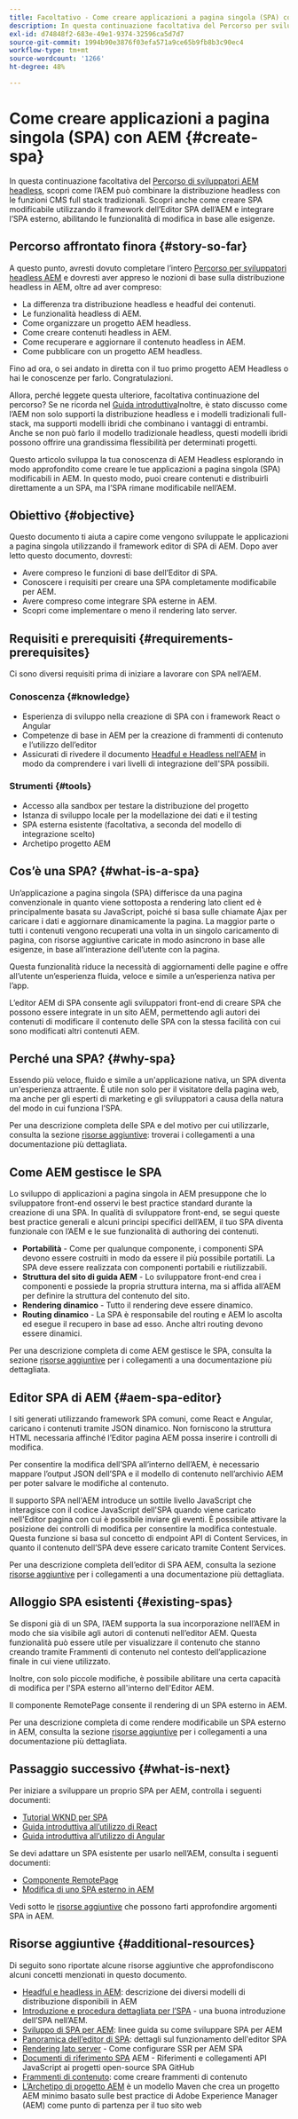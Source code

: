 ```yaml
---
title: Facoltativo - Come creare applicazioni a pagina singola (SPA) con Adobe Experience Manager (AEM)
description: In questa continuazione facoltativa del Percorso per sviluppatori AEM headless, scoprirai come AEM riesce a unire la distribuzione headless con le tradizionali funzioni di un CMS full-stack e come tu puoi creare SPA modificabili utilizzando il framework editor di SPA di AEM.
exl-id: d74848f2-683e-49e1-9374-32596ca5d7d7
source-git-commit: 1994b90e3876f03efa571a9ce65b9fb8b3c90ec4
workflow-type: tm+mt
source-wordcount: '1266'
ht-degree: 48%

---
```


# Come creare applicazioni a pagina singola (SPA) con AEM {#create-spa}

In questa continuazione facoltativa del [Percorso di sviluppatori AEM headless](overview.md), scopri come l’AEM può combinare la distribuzione headless con le funzioni CMS full stack tradizionali. Scopri anche come creare SPA modificabile utilizzando il framework dell’Editor SPA dell’AEM e integrare l’SPA esterno, abilitando le funzionalità di modifica in base alle esigenze.

## Percorso affrontato finora {#story-so-far}

A questo punto, avresti dovuto completare l’intero [Percorso per sviluppatori headless AEM](overview.md) e dovresti aver appreso le nozioni di base sulla distribuzione headless in AEM, oltre ad aver compreso:

* La differenza tra distribuzione headless e headful dei contenuti.
* Le funzionalità headless di AEM.
* Come organizzare un progetto AEM headless.
* Come creare contenuti headless in AEM.
* Come recuperare e aggiornare il contenuto headless in AEM.
* Come pubblicare con un progetto AEM headless.

Fino ad ora, o sei andato in diretta con il tuo primo progetto AEM Headless o hai le conoscenze per farlo. Congratulazioni. 

Allora, perché leggete questa ulteriore, facoltativa continuazione del percorso? Se ne ricorda nel [Guida introduttiva](getting-started.md#integration-levels)Inoltre, è stato discusso come l’AEM non solo supporti la distribuzione headless e i modelli tradizionali full-stack, ma supporti modelli ibridi che combinano i vantaggi di entrambi. Anche se non può farlo il modello tradizionale headless, questi modelli ibridi possono offrire una grandissima flessibilità per determinati progetti.

Questo articolo sviluppa la tua conoscenza di AEM Headless esplorando in modo approfondito come creare le tue applicazioni a pagina singola (SPA) modificabili in AEM. In questo modo, puoi creare contenuti e distribuirli direttamente a un SPA, ma l’SPA rimane modificabile nell’AEM.

## Obiettivo {#objective}

Questo documento ti aiuta a capire come vengono sviluppate le applicazioni a pagina singola utilizzando il framework editor di SPA di AEM. Dopo aver letto questo documento, dovresti:

* Avere compreso le funzioni di base dell’Editor di SPA.
* Conoscere i requisiti per creare una SPA completamente modificabile per AEM.
* Avere compreso come integrare SPA esterne in AEM.
* Scopri come implementare o meno il rendering lato server.

## Requisiti e prerequisiti {#requirements-prerequisites}

Ci sono diversi requisiti prima di iniziare a lavorare con SPA nell’AEM.

### Conoscenza {#knowledge}

* Esperienza di sviluppo nella creazione di SPA con i framework React o Angular
* Competenze di base in AEM per la creazione di frammenti di contenuto e l’utilizzo dell’editor
* Assicurati di rivedere il documento [Headful e Headless nell&#39;AEM](/help/implementing/developing/headful-headless.md) in modo da comprendere i vari livelli di integrazione dell&#39;SPA possibili.

### Strumenti {#tools}

* Accesso alla sandbox per testare la distribuzione del progetto
* Istanza di sviluppo locale per la modellazione dei dati e il testing
* SPA esterna esistente (facoltativa, a seconda del modello di integrazione scelto)
* Archetipo progetto AEM

## Cos’è una SPA? {#what-is-a-spa}

Un’applicazione a pagina singola (SPA) differisce da una pagina convenzionale in quanto viene sottoposta a rendering lato client ed è principalmente basata su JavaScript, poiché si basa sulle chiamate Ajax per caricare i dati e aggiornare dinamicamente la pagina. La maggior parte o tutti i contenuti vengono recuperati una volta in un singolo caricamento di pagina, con risorse aggiuntive caricate in modo asincrono in base alle esigenze, in base all’interazione dell’utente con la pagina.

Questa funzionalità riduce la necessità di aggiornamenti delle pagine e offre all’utente un’esperienza fluida, veloce e simile a un’esperienza nativa per l’app.

L’editor AEM di SPA consente agli sviluppatori front-end di creare SPA che possono essere integrate in un sito AEM, permettendo agli autori dei contenuti di modificare il contenuto delle SPA con la stessa facilità con cui sono modificati altri contenuti AEM.

## Perché una SPA? {#why-spa}

Essendo più veloce, fluido e simile a un&#39;applicazione nativa, un SPA diventa un&#39;esperienza attraente. È utile non solo per il visitatore della pagina web, ma anche per gli esperti di marketing e gli sviluppatori a causa della natura del modo in cui funziona l’SPA.

Per una descrizione completa delle SPA e del motivo per cui utilizzarle, consulta la sezione [risorse aggiuntive](#additional-resources): troverai i collegamenti a una documentazione più dettagliata.

## Come AEM gestisce le SPA

Lo sviluppo di applicazioni a pagina singola in AEM presuppone che lo sviluppatore front-end osservi le best practice standard durante la creazione di una SPA. In qualità di sviluppatore front-end, se segui queste best practice generali e alcuni principi specifici dell’AEM, il tuo SPA diventa funzionale con l’AEM e le sue funzionalità di authoring dei contenuti.

* **Portabilità** - Come per qualunque componente, i componenti SPA devono essere costruiti in modo da essere il più possibile portatili. La SPA deve essere realizzata con componenti portabili e riutilizzabili.
* **Struttura del sito di guida AEM** - Lo sviluppatore front-end crea i componenti e possiede la propria struttura interna, ma si affida all’AEM per definire la struttura del contenuto del sito.
* **Rendering dinamico** - Tutto il rendering deve essere dinamico.
* **Routing dinamico** - La SPA è responsabile del routing e AEM lo ascolta ed esegue il recupero in base ad esso. Anche altri routing devono essere dinamici.

Per una descrizione completa di come AEM gestisce le SPA, consulta la sezione [risorse aggiuntive](#additional-resources) per i collegamenti a una documentazione più dettagliata.

## Editor SPA di AEM  {#aem-spa-editor}

I siti generati utilizzando framework SPA comuni, come React e Angular, caricano i contenuti tramite JSON dinamico. Non forniscono la struttura HTML necessaria affinché l’Editor pagina AEM possa inserire i controlli di modifica.

Per consentire la modifica dell’SPA all’interno dell’AEM, è necessario mappare l’output JSON dell’SPA e il modello di contenuto nell’archivio AEM per poter salvare le modifiche al contenuto.

Il supporto SPA nell&#39;AEM introduce un sottile livello JavaScript che interagisce con il codice JavaScript dell&#39;SPA quando viene caricato nell&#39;Editor pagina con cui è possibile inviare gli eventi. È possibile attivare la posizione dei controlli di modifica per consentire la modifica contestuale. Questa funzione si basa sul concetto di endpoint API di Content Services, in quanto il contenuto dell’SPA deve essere caricato tramite Content Services.

Per una descrizione completa dell’editor di SPA AEM, consulta la sezione [risorse aggiuntive](#additional-resources) per i collegamenti a una documentazione più dettagliata.

## Alloggio SPA esistenti {#existing-spas}

Se disponi già di un SPA, l’AEM supporta la sua incorporazione nell’AEM in modo che sia visibile agli autori di contenuti nell’editor AEM. Questa funzionalità può essere utile per visualizzare il contenuto che stanno creando tramite Frammenti di contenuto nel contesto dell’applicazione finale in cui viene utilizzato.

Inoltre, con solo piccole modifiche, è possibile abilitare una certa capacità di modifica per l&#39;SPA esterno all&#39;interno dell&#39;Editor AEM.

Il componente RemotePage consente il rendering di un SPA esterno in AEM.

Per una descrizione completa di come rendere modificabile un SPA esterno in AEM, consulta la sezione [risorse aggiuntive](#additional-resources) per i collegamenti a una documentazione più dettagliata.

## Passaggio successivo {#what-is-next}

Per iniziare a sviluppare un proprio SPA per AEM, controlla i seguenti documenti:

* [Tutorial WKND per SPA](/help/implementing/developing/hybrid/wknd-tutorial.md)
* [Guida introduttiva all’utilizzo di React](/help/implementing/developing/hybrid/getting-started-react.md)
* [Guida introduttiva all’utilizzo di Angular](/help/implementing/developing/hybrid/getting-started-angular.md)

Se devi adattare un SPA esistente per usarlo nell’AEM, consulta i seguenti documenti:

* [Componente RemotePage](/help/implementing/developing/hybrid/remote-page.md)
* [Modifica di uno SPA esterno in AEM](/help/implementing/developing/hybrid/editing-external-spa.md)

Vedi sotto le [risorse aggiuntive](#additional-resources) che possono farti approfondire argomenti SPA in AEM.

## Risorse aggiuntive {#additional-resources}

Di seguito sono riportate alcune risorse aggiuntive che approfondiscono alcuni concetti menzionati in questo documento.

* [Headful e headless in AEM](/help/implementing/developing/headful-headless.md): descrizione dei diversi modelli di distribuzione disponibili in AEM
* [Introduzione e procedura dettagliata per l’SPA](/help/implementing/developing/hybrid/introduction.md) - una buona introduzione dell’SPA nell’AEM.
* [Sviluppo di SPA per AEM](/help/implementing/developing/hybrid/developing.md): linee guida su come sviluppare SPA per AEM
* [Panoramica dell’editor di SPA](/help/implementing/developing/hybrid/editor-overview.md): dettagli sul funzionamento dell&#39;editor SPA
* [Rendering lato server](/help/implementing/developing/hybrid/ssr.md) - Come configurare SSR per AEM SPA
* [Documenti di riferimento SPA](/help/implementing/developing/hybrid/reference-materials.md) AEM - Riferimenti e collegamenti API JavaScript ai progetti open-source SPA GitHub
* [Frammenti di contenuto](/help/sites-cloud/administering/content-fragments/content-fragments.md): come creare frammenti di contenuto
* [L’Archetipo di progetto AEM](https://experienceleague.adobe.com/docs/experience-manager-core-components/using/developing/archetype/overview.html?lang=it) è un modello Maven che crea un progetto AEM minimo basato sulle best practice di Adobe Experience Manager (AEM) come punto di partenza per il tuo sito web
